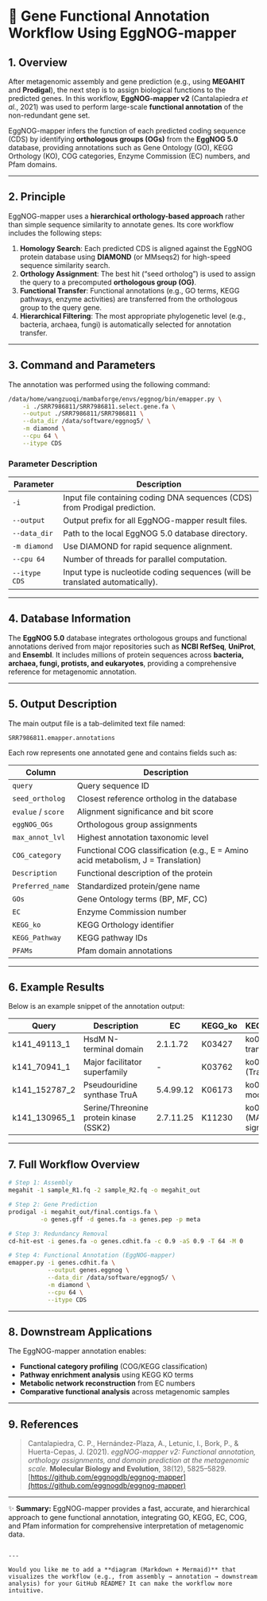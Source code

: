 # 🧬 Gene Functional Annotation Workflow Using EggNOG-mapper

## 1. Overview

After metagenomic assembly and gene prediction (e.g., using **MEGAHIT** and **Prodigal**), the next step is to assign biological functions to the predicted genes.
In this workflow, **EggNOG-mapper v2** (Cantalapiedra *et al.*, 2021) was used to perform large-scale **functional annotation** of the non-redundant gene set.

EggNOG-mapper infers the function of each predicted coding sequence (CDS) by identifying **orthologous groups (OGs)** from the **EggNOG 5.0** database, providing annotations such as Gene Ontology (GO), KEGG Orthology (KO), COG categories, Enzyme Commission (EC) numbers, and Pfam domains.

---

## 2. Principle

EggNOG-mapper uses a **hierarchical orthology-based approach** rather than simple sequence similarity to annotate genes.
Its core workflow includes the following steps:

1. **Homology Search**: Each predicted CDS is aligned against the EggNOG protein database using **DIAMOND** (or MMseqs2) for high-speed sequence similarity search.
2. **Orthology Assignment**: The best hit (“seed ortholog”) is used to assign the query to a precomputed **orthologous group (OG)**.
3. **Functional Transfer**: Functional annotations (e.g., GO terms, KEGG pathways, enzyme activities) are transferred from the orthologous group to the query gene.
4. **Hierarchical Filtering**: The most appropriate phylogenetic level (e.g., bacteria, archaea, fungi) is automatically selected for annotation transfer.

---

## 3. Command and Parameters

The annotation was performed using the following command:

```bash
/data/home/wangzuoqi/mambaforge/envs/eggnog/bin/emapper.py \
    -i ./SRR7986811/SRR7986811.select.gene.fa \
    --output ./SRR7986811/SRR7986811 \
    --data_dir /data/software/eggnog5/ \
    -m diamond \
    --cpu 64 \
    --itype CDS
````

### Parameter Description

| Parameter     | Description                                                                   |
| ------------- | ----------------------------------------------------------------------------- |
| `-i`          | Input file containing coding DNA sequences (CDS) from Prodigal prediction.    |
| `--output`    | Output prefix for all EggNOG-mapper result files.                             |
| `--data_dir`  | Path to the local EggNOG 5.0 database directory.                              |
| `-m diamond`  | Use DIAMOND for rapid sequence alignment.                                     |
| `--cpu 64`    | Number of threads for parallel computation.                                   |
| `--itype CDS` | Input type is nucleotide coding sequences (will be translated automatically). |

---

## 4. Database Information

The **EggNOG 5.0** database integrates orthologous groups and functional annotations derived from major repositories such as **NCBI RefSeq**, **UniProt**, and **Ensembl**.
It includes millions of protein sequences across **bacteria, archaea, fungi, protists, and eukaryotes**, providing a comprehensive reference for metagenomic annotation.


---

## 5. Output Description

The main output file is a tab-delimited text file named:

```
SRR7986811.emapper.annotations
```

Each row represents one annotated gene and contains fields such as:

| Column             | Description                                                                      |
| ------------------ | -------------------------------------------------------------------------------- |
| `query`            | Query sequence ID                                                                |
| `seed_ortholog`    | Closest reference ortholog in the database                                       |
| `evalue` / `score` | Alignment significance and bit score                                             |
| `eggNOG_OGs`       | Orthologous group assignments                                                    |
| `max_annot_lvl`    | Highest annotation taxonomic level                                               |
| `COG_category`     | Functional COG classification (e.g., E = Amino acid metabolism, J = Translation) |
| `Description`      | Functional description of the protein                                            |
| `Preferred_name`   | Standardized protein/gene name                                                   |
| `GOs`              | Gene Ontology terms (BP, MF, CC)                                                 |
| `EC`               | Enzyme Commission number                                                         |
| `KEGG_ko`          | KEGG Orthology identifier                                                        |
| `KEGG_Pathway`     | KEGG pathway IDs                                                                 |
| `PFAMs`            | Pfam domain annotations                                                          |

---

## 6. Example Results

Below is an example snippet of the annotation output:

| Query           | Description                            | EC        | KEGG\_ko | KEGG\_Pathway               | PFAMs              |
| --------------- | -------------------------------------- | --------- | -------- | --------------------------- | ------------------ |
| k141\_49113\_1  | HsdM N-terminal domain                 | 2.1.1.72  | K03427   | ko02048 (ABC transporters)  | HsdM\_N, N6\_Mtase |
| k141\_70941\_1  | Major facilitator superfamily          | -         | K03762   | ko02000 (Transporters)      | MFS\_1, Sugar\_tr  |
| k141\_152787\_2 | Pseudouridine synthase TruA            | 5.4.99.12 | K06173   | ko03016 (tRNA modification) | PseudoU\_synth\_1  |
| k141\_130965\_1 | Serine/Threonine protein kinase (SSK2) | 2.7.11.25 | K11230   | ko04011 (MAPK signaling)    | Pkinase            |

---

## 7. Full Workflow Overview

```bash
# Step 1: Assembly
megahit -1 sample_R1.fq -2 sample_R2.fq -o megahit_out

# Step 2: Gene Prediction
prodigal -i megahit_out/final.contigs.fa \
         -o genes.gff -d genes.fa -a genes.pep -p meta

# Step 3: Redundancy Removal
cd-hit-est -i genes.fa -o genes.cdhit.fa -c 0.9 -aS 0.9 -T 64 -M 0

# Step 4: Functional Annotation (EggNOG-mapper)
emapper.py -i genes.cdhit.fa \
           --output genes.eggnog \
           --data_dir /data/software/eggnog5/ \
           -m diamond \
           --cpu 64 \
           --itype CDS
```

---

## 8. Downstream Applications

The EggNOG-mapper annotation enables:

* **Functional category profiling** (COG/KEGG classification)
* **Pathway enrichment analysis** using KEGG KO terms
* **Metabolic network reconstruction** from EC numbers
* **Comparative functional analysis** across metagenomic samples

---

## 9. References

> Cantalapiedra, C. P., Hernández-Plaza, A., Letunic, I., Bork, P., & Huerta-Cepas, J. (2021).
> *eggNOG-mapper v2: Functional annotation, orthology assignments, and domain prediction at the metagenomic scale.*
> **Molecular Biology and Evolution**, 38(12), 5825–5829.
> [https://github.com/eggnogdb/eggnog-mapper](https://github.com/eggnogdb/eggnog-mapper)

---

✨ **Summary:**
EggNOG-mapper provides a fast, accurate, and hierarchical approach to gene functional annotation, integrating GO, KEGG, EC, COG, and Pfam information for comprehensive interpretation of metagenomic data.

```

---

Would you like me to add a **diagram (Markdown + Mermaid)** that visualizes the workflow (e.g., from assembly → annotation → downstream analysis) for your GitHub README? It can make the workflow more intuitive.
```
